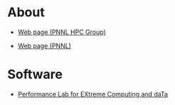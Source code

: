 <!-- -*-Mode: markdown;-*- -->
<!-- $Id$ -->

<!--
Nathan Tallent
=============================================================================
-->

# About

* [Web page (PNNL HPC Group)](https://hpc.pnnl.gov/people/tallent)

* [Web page (PNNL)](https://www.pnnl.gov/people/nathan-tallent)

<!--

-->

# Software

* [Performance Lab for EXtreme Computing and daTa](https://github.com/perflab-exact)


